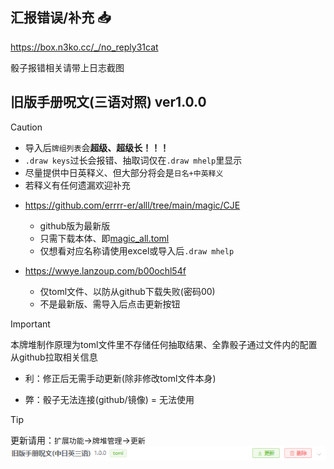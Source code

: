 ## 汇报错误/补充 :inbox_tray:

https://box.n3ko.cc/_/no_reply31cat

骰子报错相关请带上日志截图

## 旧版手册呪文(三语对照) ver1.0.0

> [!CAUTION]
> - 导入后`牌组列表`会**超级、超级长！！！**
> - `.draw keys`过长会报错、抽取词仅在`.draw mhelp`里显示
> - 尽量提供中日英释义、但大部分将会是`日名+中英释义`
> - 若释义有任何遗漏欢迎补充

- https://github.com/errrr-er/alll/tree/main/magic/CJE
    - github版为最新版
    - 只需下载本体、即[magic_all.toml](https://github.com/errrr-er/alll/blob/main/magic/CJE/magic_all.toml)
    - 仅想看对应名称请使用excel或导入后`.draw mhelp`

- https://wwye.lanzoup.com/b00ochl54f
    - 仅toml文件、以防从github下载失败(密码00)
    - 不是最新版、需导入后点击更新按钮

> [!IMPORTANT]
> 本牌堆制作原理为toml文件里不存储任何抽取结果、全靠骰子通过文件内的配置从github拉取相关信息
> 
> - 利：修正后无需手动更新(除非修改toml文件本身)
>
> - 弊：骰子无法连接(github/镜像) = 无法使用

> [!TIP]
> 更新请用：`扩展功能`->`牌堆管理`->`更新`![](https://github.com/errrr-er/alll/blob/main/magic/CJE/sealdice_update_example.png?raw=true)